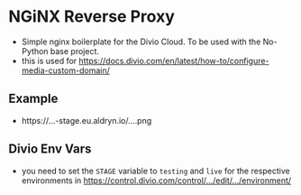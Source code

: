 # NGiNX Reverse Proxy

- Simple nginx boilerplate for the Divio Cloud. To be used with the No-Python base project.
- this is used for https://docs.divio.com/en/latest/how-to/configure-media-custom-domain/

## Example
- https://...-stage.eu.aldryn.io/....png


## Divio Env Vars
- you need to set the `STAGE` variable to `testing` and `live` for the respective environments in https://control.divio.com/control/.../edit/.../environment/
